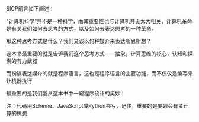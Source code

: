SICP前言如下阐述：

   “计算机科学”并不是一种科学，而其重要性也与计算机并无太大相关，计算机革命是有关我们如何去思考的方式，以及如何去表达思考的一种革命。
  
那这种思考方式是什么？我们又该以何种媒介来表达所思所想？

   这本书最重要的就是告诉我们这个思考方式——抽象，计算思维的核心，认知和探索的有力武器
   
   而扮演表达媒介的就是程序语言，这也是程序语言的主要功能，而不仅仅是编写来让机器执行
  
最重要的是我们能从这本书中一窥程序设计的奥妙！

注：代码用Scheme、JavaScript或Python书写，记住，重要的是要领会有关计算的思想

